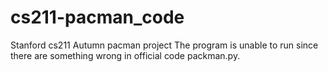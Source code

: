 # cs211-pacman_code
Stanford cs211 Autumn pacman project
The program is unable to run since there are something wrong in official code packman.py.

